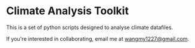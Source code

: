 # Climate Analysis Toolkit

This is a set of python scripts designed to analyse climate datafiles.

If you're interested in collaborating, email me at wangmy1227@gmail.com.

